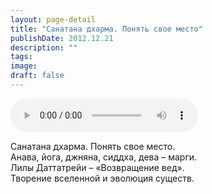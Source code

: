 ```yaml
---
layout: page-detail
title: "Санатана дхарма. Понять свое место"
publishDate: 2012.12.21
description: ""
tags:
image:
draft: false
---
```


<audio title="2012.12.21 - Санатана дхарма. Понять свое место.mp3" src="/upload/iblock/e1c/e1ced1c6c592dbdfd9a68f6f6d65628b.mp3" controls=""></audio>

 Санатана дхарма. Понять свое место.  
Анава, йога, джняна, сиддха, дева – марги.  
Лилы Даттатрейи – «Возвращение вед».  
Творение вселенной и эволюция существ. 

  
